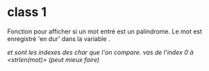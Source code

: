 # class 1
Fonction pour afficher si un mot entré est un palindrome.
Le mot est enregistré 'en dur' dans la variable  <mot>.

<i> et <j> sont les indexes des char que l'on compare.
<i> vas de l'index 0 à <strlen(mot)> (peut mieux faire)

